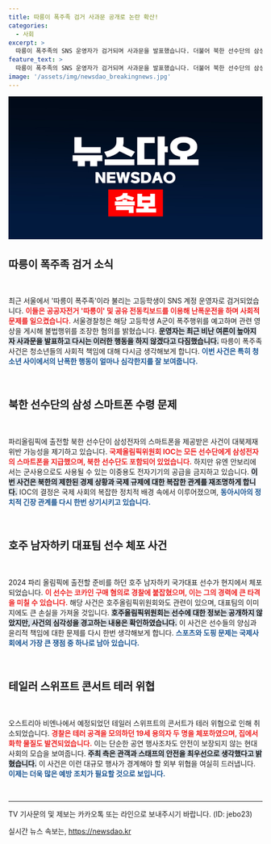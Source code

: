```yaml
---
title: 따릉이 폭주족 검거 사과문 공개로 논란 확산!
categories:
  - 사회
excerpt: >
  따릉이 폭주족의 SNS 운영자가 검거되며 사과문을 발표했습니다. 더불어 북한 선수단의 삼성 스마트폰 수령이 대북제재 위반 가능성을 낳고 있습니다. 호주 남자하키 선수는 코카인 구매 혐의로 체포되었고, 비엔나의 테일러 스위프트 콘서트는 테러 위협으로 취소되었습니다.
feature_text: >
  따릉이 폭주족의 SNS 운영자가 검거되며 사과문을 발표했습니다. 더불어 북한 선수단의 삼성 스마트폰 수령이 대북제재 위반 가능성을 낳고 있습니다. 호주 남자하키 선수는 코카인 구매 혐의로 체포되었고, 비엔나의 테일러 스위프트 콘서트는 테러 위협으로 취소되었습니다.
image: '/assets/img/newsdao_breakingnews.jpg'
---
```


<p><img src="/assets/img/newsdao_breakingnews.jpg" alt="koreaapp 속보" /></p>

<h2 data-ke-size="size26">따릉이 폭주족 검거 소식</h2>

<p data-ke-size="size16">&nbsp;</p>

<p>최근 서울에서 '따릉이 폭주족'이라 불리는 고등학생이 SNS 계정 운영자로 검거되었습니다. <b><span style="color: #ee2323;">이들은 공공자전거 '따릉이' 및 공유 전동킥보드를 이용해 난폭운전을 하며 사회적 문제를 일으켰습니다.</span></b> 서울경찰청은 해당 고등학생 A군이 폭주행위를 예고하며 관련 영상을 게시해 불법행위를 조장한 혐의를 밝혔습니다. <b><span style="background-color: #21538527;">운영자는 최근 비난 여론이 높아지자 사과문을 발표하고 다시는 이러한 행동을 하지 않겠다고 다짐했습니다.</span></b> 따릉이 폭주족 사건은 청소년들의 사회적 책임에 대해 다시금 생각해보게 합니다. <b><span style="color: #1a5490;">이번 사건은 특히 청소년 사이에서의 난폭한 행동이 얼마나 심각한지를 잘 보여줍니다.</span></b>  </p>

<p data-ke-size="size16">&nbsp;</p>

<h2 data-ke-size="size26">북한 선수단의 삼성 스마트폰 수령 문제</h2>

<p data-ke-size="size16">&nbsp;</p>

<p>파리올림픽에 출전할 북한 선수단이 삼성전자의 스마트폰을 제공받은 사건이 대북제재 위반 가능성을 제기하고 있습니다. <b><span style="color: #ee2323;">국제올림픽위원회 IOC는 모든 선수단에게 삼성전자의 스마트폰을 지급했으며, 북한 선수단도 포함되어 있었습니다.</span></b> 하지만 유엔 안보리에서는 군사용으로도 사용될 수 있는 이중용도 전자기기의 공급을 금지하고 있습니다. <b><span style="background-color: #21538527;">이번 사건은 북한의 제한된 경제 상황과 국제 규제에 대한 복잡한 관계를 재조명하게 합니다.</span></b> IOC의 결정은 국제 사회의 복잡한 정치적 배경 속에서 이루어졌으며, <b><span style="color: #1a5490;">동아시아의 정치적 긴장 관계를 다시 한번 상기시키고 있습니다.</span></b> </p>

<p data-ke-size="size16">&nbsp;</p>

<h2 data-ke-size="size26">호주 남자하키 대표팀 선수 체포 사건</h2>

<p data-ke-size="size16">&nbsp;</p>

<p>2024 파리 올림픽에 출전할 준비를 하던 호주 남자하키 국가대표 선수가 현지에서 체포되었습니다. <b><span style="color: #ee2323;">이 선수는 코카인 구매 혐의로 경찰에 붙잡혔으며, 이는 그의 경력에 큰 타격을 미칠 수 있습니다.</span></b> 해당 사건은 호주올림픽위원회와도 관련이 있으며, 대표팀의 이미지에도 큰 손실을 가져올 것입니다. <b><span style="background-color: #21538527;">호주올림픽위원회는 선수에 대한 정보는 공개하지 않았지만, 사건의 심각성을 경고하는 내용은 확인하였습니다.</span></b> 이 사건은 선수들의 양심과 윤리적 책임에 대한 문제를 다시 한번 생각해보게 합니다. <b><span style="color: #1a5490;">스포츠와 도핑 문제는 국제사회에서 가장 큰 쟁점 중 하나로 남아 있습니다.</span></b> </p>

<p data-ke-size="size16">&nbsp;</p>

<h2 data-ke-size="size26">테일러 스위프트 콘서트 테러 위협</h2>

<p data-ke-size="size16">&nbsp;</p>

<p>오스트리아 비엔나에서 예정되었던 테일러 스위프트의 콘서트가 테러 위협으로 인해 취소되었습니다. <b><span style="color: #ee2323;">경찰은 테러 공격을 모의하던 19세 용의자 두 명을 체포하였으며, 집에서 화학 물질도 발견되었습니다.</span></b> 이는 단순한 공연 행사조차도 안전이 보장되지 않는 현대 사회의 모습을 보여줍니다. <b><span style="background-color: #21538527;">주최 측은 관객과 스태프의 안전을 최우선으로 생각했다고 밝혔습니다.</span></b> 이 사건은 이런 대규모 행사가 경계해야 할 외부 위협을 여실히 드러냅니다. <b><span style="color: #1a5490;">이제는 더욱 많은 예방 조치가 필요할 것으로 보입니다.</span></b> </p>

<p data-ke-size="size16">&nbsp;</p>

<hr>

<p data-ke-size="size16">TV 기사문의 및 제보는 카카오톡 또는 라인으로 보내주시기 바랍니다. (ID: jebo23)</p>
실시간 뉴스 속보는, <a href="https://newsdao.kr" rel="dofollow">https://newsdao.kr</a>


